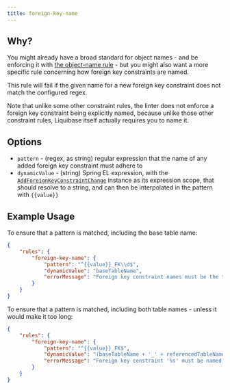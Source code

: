 ```yaml
---
title: foreign-key-name
---
```


## Why?

You might already have a broad standard for object names - and be enforcing it with [the object-name rule](object-name.md) - but you might also want a more specific rule concerning how foreign key constraints are named.

This rule will fail if the given name for a new foreign key constraint does not match the configured regex.

Note that unlike some other constraint rules, the linter does not enforce a foreign key constraint being explicitly named, because unlike those other constraint rules, Liquibase itself actually requires you to name it.

## Options

- `pattern` - (regex, as string) regular expression that the name of any added foreign key constraint must adhere to
- `dynamicValue` - (string) Spring EL expression, with the [`AddForeignKeyConstraintChange`](https://github.com/liquibase/liquibase/blob/master/liquibase-core/src/main/java/liquibase/change/core/AddForeignKeyConstraintChange.java) instance as its expression scope, that should resolve to a string, and can then be interpolated in the pattern with `{{value}}`

## Example Usage

To ensure that a pattern is matched, including the base table name:

```json
{
    "rules": {
        "foreign-key-name": {
            "pattern": "^{{value}}_FK\\d$",
            "dynamicValue": "baseTableName",
            "errorMessage": "Foreign key constraint names must be the table name, suffixed with 'FK' and a number, e.g. FOO_FK1"
        }
    }
}
```

To ensure that a pattern is matched, including both table names - unless it would make it too long:

```json
{
    "rules": {
        "foreign-key-name": {
            "pattern": "^{{value}}_FK$",
            "dynamicValue": "(baseTableName + '_' + referencedTableName).length() <= 27 ? baseTableName + '_' + referencedTableName : '[A-Z_]+'",
            "errorMessage": "Foreign key constraint '%s' must be named, ending in _FK, and follow pattern '{base_table_name}_{parent_table_name}_FK' where space permits"
        }
    }
}
```
